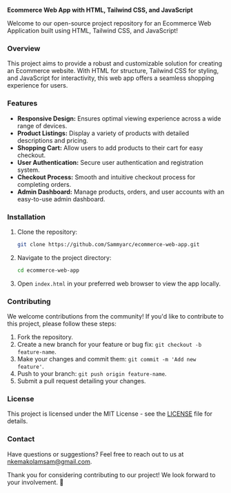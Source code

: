 **Ecommerce Web App with HTML, Tailwind CSS, and JavaScript**

Welcome to our open-source project repository for an Ecommerce Web Application built using HTML, Tailwind CSS, and JavaScript!

### Overview

This project aims to provide a robust and customizable solution for creating an Ecommerce website. With HTML for structure, Tailwind CSS for styling, and JavaScript for interactivity, this web app offers a seamless shopping experience for users.

### Features

- **Responsive Design:** Ensures optimal viewing experience across a wide range of devices.
- **Product Listings:** Display a variety of products with detailed descriptions and pricing.
- **Shopping Cart:** Allow users to add products to their cart for easy checkout.
- **User Authentication:** Secure user authentication and registration system.
- **Checkout Process:** Smooth and intuitive checkout process for completing orders.
- **Admin Dashboard:** Manage products, orders, and user accounts with an easy-to-use admin dashboard.

### Installation

1. Clone the repository:

    ```bash
    git clone https://github.com/Sammyarc/ecommerce-web-app.git
    ```

2. Navigate to the project directory:

    ```bash
    cd ecommerce-web-app
    ```

3. Open `index.html` in your preferred web browser to view the app locally.

### Contributing

We welcome contributions from the community! If you'd like to contribute to this project, please follow these steps:

1. Fork the repository.
2. Create a new branch for your feature or bug fix: `git checkout -b feature-name`.
3. Make your changes and commit them: `git commit -m 'Add new feature'`.
4. Push to your branch: `git push origin feature-name`.
5. Submit a pull request detailing your changes.

### License

This project is licensed under the MIT License - see the [LICENSE](LICENSE) file for details.

### Contact

Have questions or suggestions? Feel free to reach out to us at [nkemakolamsam@gmail.com](mailto:your@email.com).

Thank you for considering contributing to our project! We look forward to your involvement. 🚀